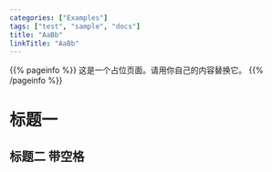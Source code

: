 ```yaml
---
categories: ["Examples"]
tags: ["test", "sample", "docs"]
title: "AaBb"
linkTitle: "AaBb"
---
```


{{% pageinfo %}}
这是一个占位页面。请用你自己的内容替换它。
{{% /pageinfo %}}

# 标题一

## 标题二 带空格
